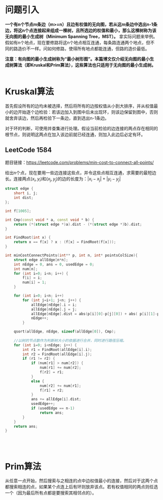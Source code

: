 # 问题引入
**一个有n个节点m条边（m>=n）且边有权值的无向图，若从这m条边中选出n-1条边，将这n个点连接起来组成一棵树，且所选边的权值和最小，那么这棵树称为该无向图的最小生成树（Minimum Spanning Tree，MST）。**
拿实际问题来举例。假如有n个地点，现在要修路将这n个地点相互连通，每条路连通两个地点，但不同的路造价不一样。问如何修路，使得所有地点都能连通，但路的造价最低。

**注意：有向图的最小生成树称为“最小树形图”。本篇博文仅介绍无向图的最小生成树算法（即Kruskal和Prim算法），这些算法也只适用于无向图的最小生成树。**
<br/><br/>

# Kruskal算法
首先假设所有的边均未被选择，然后将所有的边按权值从小到大排序，并从权值最小的边开始逐个边检验：若该边加入到图中后未出现环，则该边保留到图中，否则就舍弃该边，然后再检验下一条边，直到选出n-1条边。

对于环的判断，可使用并查集进行处理。假设当前检验的边连接的两点存在相同的根节点，则说明这两点在加入该边前就已经连通，则加入此边后必定有环。

## LeetCode 1584
题目链接：https://leetcode.com/problems/min-cost-to-connect-all-points/

给出n个点，现在要用一些边连接这些点，并令这些点相互连通，求需要的最短边长。连接两点$(x_i, y_i)$和$(x_j, y_j)$的边的长度为：$|x_i-x_j|+|y_i-y_j|$

```cpp
struct edge {
    short i, j;
    int dist;
};

int f[1005];

int Cmp(const void * a, const void * b) {
    return (*(struct edge *)a).dist - (*(struct edge *)b).dist;
}

int FindRoot(int x) {
    return x == f[x] ? x : (f[x] = FindRoot(f[x]));
}

int minCostConnectPoints(int** p, int n, int* pointsColSize){
    struct edge allEdge[n*n];
    int nEdge = 0, ans = 0, usedEdge = 0;
    int num[n];
    for (int i=0; i<n; i++) {
        f[i] = i;
        num[i] = 1;
    }

    for (int i=0; i<n; i++)
        for (int j=i+1; j<n; j++) {
            allEdge[nEdge].i = i;
            allEdge[nEdge].j = j;
            allEdge[nEdge].dist = abs(p[i][0]-p[j][0]) + abs( p[i][1]-p[j][1]);
            nEdge++;
        }

    qsort(allEdge, nEdge, sizeof(allEdge[0]), Cmp);
    
    //以树的节点数作为判断树大小的依据进行合并，同时进行路径压缩。
    for (int i=0; i<nEdge; i++) {   
        int r1 = FindRoot(allEdge[i].i);
        int r2 = FindRoot(allEdge[i].j);
        if (r1 != r2) {
            if (num[r1] > num[r2]) {
                num[r1] += num[r2];
                f[r2] = r1; 
            }
            else {
                num[r2] += num[r1];
                f[r1] = r2; 
            } 
            ans += allEdge[i].dist;
            usedEdge++;
            if (usedEdge == n-1)
                return ans;
        }
    }
    return ans;
}
```
<br/><br/>

# Prim算法
从任意一点开始，然后搜索与之相连的点中边权值最小的连接，然后对于这两个点都搜索相连的点，如果某个点连上后有环则放弃该点。若有权值相同的两点则任选一个（因为最后所有点都是要搜索其相邻点的）。
<br/><br/>


